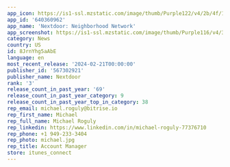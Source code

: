 ```yaml
---
app_icon: https://is1-ssl.mzstatic.com/image/thumb/Purple122/v4/2b/4f/1e/2b4f1ec9-3d4c-e82e-22db-15c5259133d3/AppIcon-0-0-1x_U007emarketing-0-7-0-85-220.png/1024x1024bb.png
app_id: '640360962'
app_name: 'Nextdoor: Neighborhood Network'
app_screenshot: https://is1-ssl.mzstatic.com/image/thumb/Purple116/v4/3f/71/09/3f710976-6d25-676f-4ce9-f7fb4b2b1921/ce6160b3-6a71-4f07-b236-f3c5bd52d905_1.png/1242x2688bb.png
category: News
country: US
id: 8JrnYhg5aAbE
language: en
most_recent_release: '2024-02-21T00:00:00'
publisher_id: '567302921'
publisher_name: Nextdoor
rank: '3'
release_count_in_past_year: '69'
release_count_in_past_year_category: 9
release_count_in_past_year_top_in_category: 38
rep_email: michael.roguly@bitrise.io
rep_first_name: Michael
rep_full_name: Michael Roguly
rep_linkedin: https://www.linkedin.com/in/michael-roguly-77376710
rep_phone: +1 949-233-3404
rep_photo: michael.jpg
rep_title: Account Manager
store: itunes_connect
---
```

